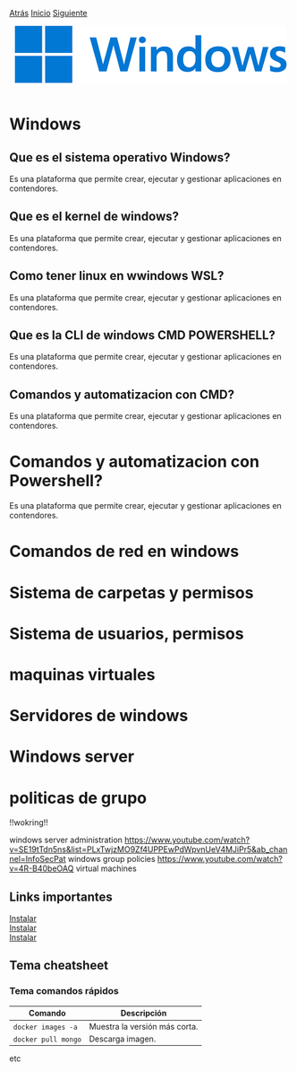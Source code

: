 [Atrás](/Links/PC%20Essentials/README.md)
[Inicio](/README.md) 
[Siguiente](/Links/PC%20Essentials/LinksPCEssentials/LinksSistemasOperativos/LinksLinux/README.md)

<img src="image.png" alt="imagen" style="display: block; margin: 0 auto;"> <br>

# Windows 

## Que es el sistema operativo Windows? 
Es una plataforma que permite crear, ejecutar y gestionar aplicaciones en contendores.<br>

## Que es el kernel de windows? 
Es una plataforma que permite crear, ejecutar y gestionar aplicaciones en contendores.<br>

## Como tener linux en wwindows WSL? 
Es una plataforma que permite crear, ejecutar y gestionar aplicaciones en contendores.<br>

## Que es la CLI de windows CMD POWERSHELL? 
Es una plataforma que permite crear, ejecutar y gestionar aplicaciones en contendores.<br>

## Comandos y automatizacion con CMD? 
Es una plataforma que permite crear, ejecutar y gestionar aplicaciones en contendores.<br>

# Comandos y automatizacion con Powershell? 
Es una plataforma que permite crear, ejecutar y gestionar aplicaciones en contendores.<br>

# Comandos de red en windows

# Sistema de carpetas y permisos 

# Sistema de usuarios, permisos 

# maquinas virtuales 

# Servidores de windows 

# Windows server 

# politicas de grupo  

!!wokring!! 


windows server administration https://www.youtube.com/watch?v=SE19tTdn5ns&list=PLxTwjzMO9Zf4UPPEwPdWpvnUeV4MJiPr5&ab_channel=InfoSecPat
windows group policies https://www.youtube.com/watch?v=4R-B40beOAQ
virtual machines 


## Links importantes 
[Instalar](https://www.youtube.com/w)<br> 
[Instalar](https://www.youtube.com/w)<br> 
[Instalar](https://www.youtube.com/w)<br> 

## Tema cheatsheet

### Tema comandos rápidos
| Comando                        | Descripción                                   | 
|--------------------------------|-----------------------------------------------|
| `docker images -a`             | Muestra la versión más corta.                 |
| `docker pull mongo`            | Descarga imagen.                              | 

etc

